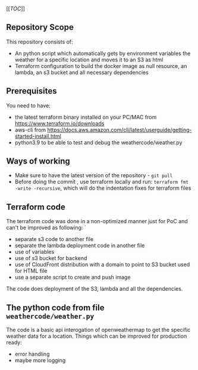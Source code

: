 [[_TOC_]]

## Repository Scope

This repository consists of:
  - An python script which automatically gets by environment variables the weather for a specific location and moves it to an S3 as html
  - Terraform configuration to build the docker image as null resource, an lambda, an s3 bucket and all necessary dependencies

## Prerequisites

You need to have:
 - the latest terraform binary installed on your PC/MAC from https://www.terraform.io/downloads
 - aws-cli from https://docs.aws.amazon.com/cli/latest/userguide/getting-started-install.html 
 - python3.9 to be able to test and debug the weathercode/weather.py

## Ways of working

 - Make sure to have the latest version of the repository - `git pull`
 - Before doing the commit , use terraform locally and run: `terraform fmt -write -recursive`, which will do the indentation fixes for terraform files


## Terraform code

The terraform code was done in a non-optimized manner just for PoC and can't be improved as following: `
   
   - separate s3 code to another file
   - separate the lambda deployment code in another file
   - use of variables
   - use of s3 bucket for backend 
   - use of CloudFront distribution with a domain to point to S3 bucket used for HTML file
   - use a separate script to create and push image

The code does deployment of the S3, lambda and all the dependencies.

## The python code from file `weathercode/weather.py`

The code is a basic api interogation of openweathermap to get the specific weather data for a location.
Things which can be improved for production ready:
  - error handling
  - maybe more logging

